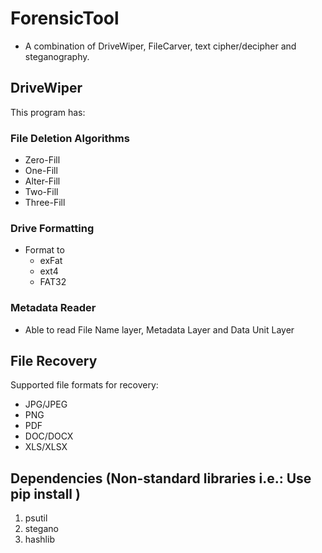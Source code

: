 # ForensicTool
* A combination of DriveWiper, FileCarver, text cipher/decipher and steganography.

## DriveWiper
This program has:
### File Deletion Algorithms
* Zero-Fill
* One-Fill
* Alter-Fill
* Two-Fill
* Three-Fill
### Drive Formatting
* Format to
    * exFat
    * ext4
    * FAT32
### Metadata Reader
* Able to read File Name layer, Metadata Layer and Data Unit Layer  

## File Recovery
Supported file formats for recovery:
 * JPG/JPEG
 * PNG
 * PDF
 * DOC/DOCX
 * XLS/XLSX


## Dependencies (Non-standard libraries i.e.: Use pip install )
1. psutil
2. stegano
3. hashlib
